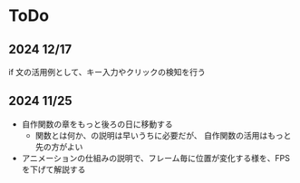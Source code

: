 # ToDo

## 2024 12/17
if 文の活用例として、キー入力やクリックの検知を行う

## 2024 11/25
- 自作関数の章をもっと後ろの日に移動する
  - 関数とは何か、の説明は早いうちに必要だが、
    自作関数の活用はもっと先の方がよい
- アニメーションの仕組みの説明で、フレーム毎に位置が変化する様を、FPSを下げて解説する
